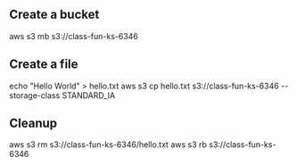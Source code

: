 ## Create a bucket

aws s3 mb s3://class-fun-ks-6346

## Create a file

echo "Hello World" > hello.txt
aws s3 cp hello.txt s3://class-fun-ks-6346 --storage-class STANDARD_IA

## Cleanup

aws s3 rm s3://class-fun-ks-6346/hello.txt
aws s3 rb s3://class-fun-ks-6346